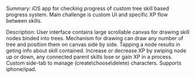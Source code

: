 Summary:
iOS app for checking progress of custom tree skill based progress system. Main challenge is custom UI and specific XP flow between skills.

Description:
User interface contains large scrollable canvas for drawing skill nodes binded into trees. Mechanism for drawing can draw any number of tree and position them on canvas side by side. 
Tapping a node results in geting info about skill contained. Increase or decrease XP by swiping node up or down, any connected parent skills lose or gain XP in a process. 
Custom side-tab to manage (create\choose\delete) characters.
Supports iphone/ipad.

